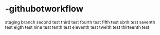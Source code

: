 # -githubotworkflow

staging branch
second test
third test
fourth test
fifth test
sixth test
seventh test
eigth test
nine test
tenth test
 eleventh test
 twelth test
 thirteenth test
 
 
